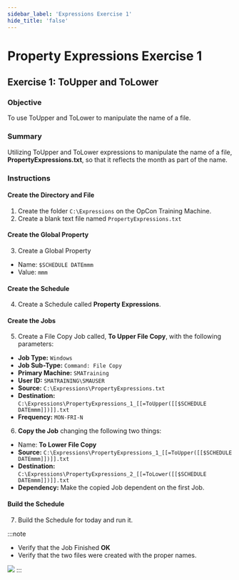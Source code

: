 ```yaml
---
sidebar_label: 'Expressions Exercise 1'
hide_title: 'false'
---
```


<head>
  <meta name="robots" content="noindex, nofollow" />
</head>

# Property Expressions Exercise 1
 
## Exercise 1: ToUpper and ToLower
 
### Objective

To use ToUpper and ToLower to manipulate the name of a file.
 
### Summary

Utilizing ToUpper and ToLower expressions to manipulate the name of a file, **PropertyExpressions.txt**, so that it reflects the month as part of the name.

### Instructions

#### Create the Directory and File

1. Create the folder ```C:\Expressions``` on the OpCon Training Machine.
2. Create a blank text file named ```PropertyExpressions.txt```

#### Create the Global Property

3. Create a Global Property
  * Name: ```$SCHEDULE DATEmmm```
  * Value: ```mmm```

#### Create the Schedule

4. Create a Schedule called **Property Expressions**.

#### Create the Jobs

5. Create a File Copy Job called, **To Upper File Copy**, with the following parameters:
  * **Job Type:** ```Windows```
  * **Job Sub-Type:** ```Command: File Copy```
  * **Primary Machine:** ```SMATraining```
  * **User ID:** ```SMATRAINING\SMAUSER```
  * **Source:** ```C:\Expressions\PropertyExpressions.txt```
  * **Destination:** ```C:\Expressions\PropertyExpressions_1_[[=ToUpper([[$SCHEDULE DATEmmm]])]].txt```
  * **Frequency:** ```MON-FRI-N```
6. **Copy the Job** changing the following two things:
  * Name: **To Lower File Copy**
  * **Source:** ```C:\Expressions\PropertyExpressions_1_[[=ToUpper([[$SCHEDULE DATEmmm]])]].txt```
  * **Destination:** ```C:\Expressions\PropertyExpressions_2_[[=ToLower([[$SCHEDULE DATEmmm]])]].txt```
  * **Dependency:** Make the copied Job dependent on the first Job.

#### Build the Schedule

7. Build the Schedule for today and run it.

:::note 

* Verify that the Job Finished **OK** 
* Verify that the two files were created with the proper names.

![](../static/imgadvanced/ExpressEx1Solution.png)
:::
